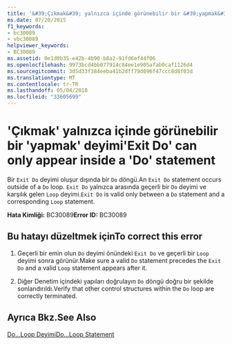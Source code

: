 ```yaml
---
title: '&#39;Çıkmak&#39; yalnızca içinde görünebilir bir &#39;yapmak&#39; deyimi'
ms.date: 07/20/2015
f1_keywords:
- bc30089
- vbc30089
helpviewer_keywords:
- BC30089
ms.assetid: 0e1d0b35-e42b-4b90-b8a2-91fd6ef44f06
ms.openlocfilehash: 9973bcd4bb077914c84ee1e905afab0caf1126d4
ms.sourcegitcommit: 3d5d33f384eeba41b2dff79d096f47ccc8d8f03d
ms.translationtype: MT
ms.contentlocale: tr-TR
ms.lasthandoff: 05/04/2018
ms.locfileid: "33605699"
---
```

# <a name="39exit-do39-can-only-appear-inside-a-39do39-statement"></a><span data-ttu-id="3aac8-102">&#39;Çıkmak&#39; yalnızca içinde görünebilir bir &#39;yapmak&#39; deyimi</span><span class="sxs-lookup"><span data-stu-id="3aac8-102">&#39;Exit Do&#39; can only appear inside a &#39;Do&#39; statement</span></span>
<span data-ttu-id="3aac8-103">Bir `Exit Do` deyimi oluşur dışında bir `Do` döngü.</span><span class="sxs-lookup"><span data-stu-id="3aac8-103">An `Exit Do` statement occurs outside of a `Do` loop.</span></span> <span data-ttu-id="3aac8-104">`Exit Do` yalnızca arasında geçerli bir `Do` deyimi ve karşılık gelen `Loop` deyimi.</span><span class="sxs-lookup"><span data-stu-id="3aac8-104">`Exit Do` is valid only between a `Do` statement and a corresponding `Loop` statement.</span></span>  
  
 <span data-ttu-id="3aac8-105">**Hata Kimliği:** BC30089</span><span class="sxs-lookup"><span data-stu-id="3aac8-105">**Error ID:** BC30089</span></span>  
  
## <a name="to-correct-this-error"></a><span data-ttu-id="3aac8-106">Bu hatayı düzeltmek için</span><span class="sxs-lookup"><span data-stu-id="3aac8-106">To correct this error</span></span>  
  
1.  <span data-ttu-id="3aac8-107">Geçerli bir emin olun `Do` deyimi önündeki `Exit Do` ve geçerli bir `Loop` deyimi sonra görünür.</span><span class="sxs-lookup"><span data-stu-id="3aac8-107">Make sure a valid `Do` statement precedes the `Exit Do` and a valid `Loop` statement appears after it.</span></span>  
  
2.  <span data-ttu-id="3aac8-108">Diğer Denetim içindeki yapıları doğrulayın `Do` döngü doğru bir şekilde sonlandırıldı.</span><span class="sxs-lookup"><span data-stu-id="3aac8-108">Verify that other control structures within the `Do` loop are correctly terminated.</span></span>  
  
## <a name="see-also"></a><span data-ttu-id="3aac8-109">Ayrıca Bkz.</span><span class="sxs-lookup"><span data-stu-id="3aac8-109">See Also</span></span>  
 [<span data-ttu-id="3aac8-110">Do...Loop Deyimi</span><span class="sxs-lookup"><span data-stu-id="3aac8-110">Do...Loop Statement</span></span>](../../visual-basic/language-reference/statements/do-loop-statement.md)

